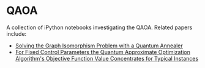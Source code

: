 # QAOA
A collection of iPython notebooks investigating the QAOA. Related papers include:

- <a href="https://arxiv.org/abs/1207.1712">Solving the Graph Isomorphism Problem with a Quantum Annealer</a>
- <a href="https://arxiv.org/abs/1812.04170">For Fixed Control Parameters the Quantum Approximate Optimization Algorithm's Objective Function Value Concentrates for Typical Instances</a>
